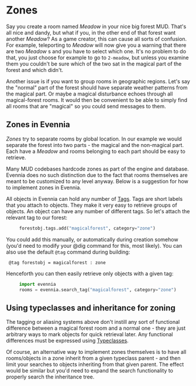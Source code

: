 # Zones


Say you create a room named *Meadow* in your nice big forest MUD.  That's all nice and dandy, but
what if you, in the other end of that forest want another *Meadow*? As a game creator, this can
cause all sorts of confusion. For example, teleporting to *Meadow* will now give you a warning that
there are two *Meadow* s and you have to select which one. It's no problem to do that, you just
choose for example to go to `2-meadow`, but unless you examine them you couldn't be sure which of
the two sat in the magical part of the forest and which didn't.

Another issue is if you want to group rooms in geographic regions.  Let's say the "normal" part of
the forest should have separate weather patterns from the magical part. Or maybe a magical
disturbance echoes through all magical-forest rooms. It would then be convenient to be able to
simply find all rooms that are "magical" so you could send messages to them.

## Zones in Evennia

*Zones* try to separate rooms by global location. In our example we would separate the forest into
two parts - the magical and the non-magical part. Each have a *Meadow* and rooms belonging to each
part should be easy to retrieve.

Many MUD codebases hardcode zones as part of the engine and database.  Evennia does no such
distinction due to the fact that rooms themselves are meant to be customized to any level anyway.
Below is a suggestion for how to implement zones in Evennia.

All objects in Evennia can hold any number of [Tags](../Component/Tags). Tags are short labels that you attach to
objects. They make it very easy to retrieve groups of objects. An object can have any number of
different tags. So let's attach the relevant tag to our forest:

```python
     forestobj.tags.add("magicalforest", category="zone")
```

You could add this manually, or automatically during creation somehow (you'd need to modify your
@dig command for this, most likely). You can also use the default `@tag` command during building:

     @tag forestobj = magicalforest : zone

Henceforth you can then easily retrieve only objects with a given tag:

```python
     import evennia
     rooms = evennia.search_tag("magicalforest", category="zone")
```

## Using typeclasses and inheritance for zoning

The tagging or aliasing systems above don't instill any sort of functional difference between a
magical forest room and a normal one - they are just arbitrary ways to mark objects for quick
retrieval later. Any functional differences must be expressed using [Typeclasses](../Component/Typeclasses).

Of course, an alternative way to implement zones themselves is to have all rooms/objects in a zone
inherit from a given typeclass parent - and then limit your searches to objects inheriting from that
given parent. The effect would be similar but you'd need to expand the search functionality to
properly search the inheritance tree.